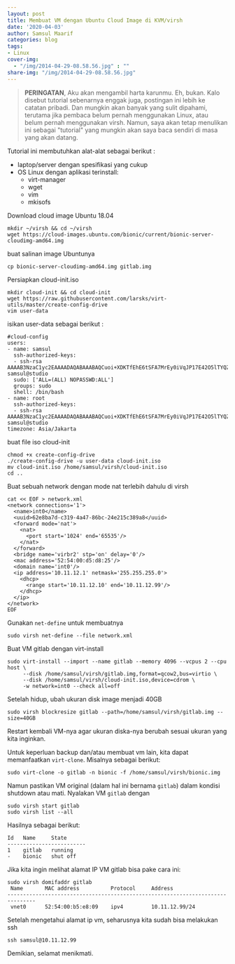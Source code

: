 ```yaml
---
layout: post
title: Membuat VM dengan Ubuntu Cloud Image di KVM/virsh
date: '2020-04-03'
author: Samsul Maarif
categories: blog
tags:
- Linux
cover-img:
  - "/img/2014-04-29-08.58.56.jpg" : ""
share-img: "/img/2014-04-29-08.58.56.jpg"
---
```


> **PERINGATAN**, Aku akan mengambil harta karunmu. Eh, bukan. Kalo disebut tutorial sebenarnya enggak juga, postingan ini lebih ke catatan pribadi. Dan mungkin akan banyak yang sulit dipahami, terutama jika pembaca belum pernah menggunakan Linux, atau belum pernah menggunakan virsh. Namun, saya akan tetap menulikan ini sebagai "tutorial" yang mungkin akan saya baca sendiri di masa yang akan datang.

Tutorial ini membutuhkan alat-alat sebagai berikut :

- laptop/server dengan spesifikasi yang cukup
- OS Linux dengan aplikasi terinstall:
  - virt-manager
  - wget
  - vim
  - mkisofs

Download cloud image Ubuntu 18.04

```
mkdir ~/virsh && cd ~/virsh
wget https://cloud-images.ubuntu.com/bionic/current/bionic-server-cloudimg-amd64.img
```

buat salinan image Ubuntunya

```
cp bionic-server-cloudimg-amd64.img gitlab.img
```

Persiapkan cloud-init.iso

```
mkdir cloud-init && cd cloud-init
wget https://raw.githubusercontent.com/larsks/virt-utils/master/create-config-drive
vim user-data
```

isikan user-data sebagai berikut :

```        
#cloud-config
users:
- name: samsul
  ssh-authorized-keys:
  - ssh-rsa AAAAB3NzaC1yc2EAAAADAQABAAABAQCuoi+XDKTfEhE6tSFA7MrEy0iVqJP17E42O5lTYQZ+0gJxBKKotvct2RAEmmV9qoBeikNOC4dWNIxru7rVn83zVM1slpR5OkcB5dirkBGyySUDq0QRaRczx4ZY8aJyouXyjsFZr5/sdiRH6FGOSKAOFjpr5r6sad4QB/1qGZa2e5QzGbp09Ipc0S+NwTGARyX/VN+ffchOW5BP+T4YqwDLY7mRMtoJjR8WnwRn/quC/PTvGA/Z2NpM7z3502EcKRHP7CrVZplhWfLXYtKkbMSK4lndNrDs0Sy+CcpIzgy1oU4mNGhwCHSoK9l9kEW1727MXXEPsSYIqcMLRSY3wSVv samsul@studio
  sudo: ['ALL=(ALL) NOPASSWD:ALL']
  groups: sudo
  shell: /bin/bash
- name: root
  ssh-authorized-keys:
  - ssh-rsa AAAAB3NzaC1yc2EAAAADAQABAAABAQCuoi+XDKTfEhE6tSFA7MrEy0iVqJP17E42O5lTYQZ+0gJxBKKotvct2RAEmmV9qoBeikNOC4dWNIxru7rVn83zVM1slpR5OkcB5dirkBGyySUDq0QRaRczx4ZY8aJyouXyjsFZr5/sdiRH6FGOSKAOFjpr5r6sad4QB/1qGZa2e5QzGbp09Ipc0S+NwTGARyX/VN+ffchOW5BP+T4YqwDLY7mRMtoJjR8WnwRn/quC/PTvGA/Z2NpM7z3502EcKRHP7CrVZplhWfLXYtKkbMSK4lndNrDs0Sy+CcpIzgy1oU4mNGhwCHSoK9l9kEW1727MXXEPsSYIqcMLRSY3wSVv samsul@studio
timezone: Asia/Jakarta
```

buat file iso cloud-init

```
chmod +x create-config-drive
./create-config-drive -u user-data cloud-init.iso
mv cloud-init.iso /home/samsul/virsh/cloud-init.iso
cd ..
```

Buat sebuah network dengan mode nat terlebih dahulu di virsh

```
cat << EOF > network.xml
<network connections='1'>
  <name>int0</name>
  <uuid>62e8ba7d-c319-4a47-86bc-24e215c389a8</uuid>
  <forward mode='nat'>
    <nat>
      <port start='1024' end='65535'/>
    </nat>
  </forward>
  <bridge name='virbr2' stp='on' delay='0'/>
  <mac address='52:54:00:d5:d8:25'/>
  <domain name='int0'/>
  <ip address='10.11.12.1' netmask='255.255.255.0'>
    <dhcp>
      <range start='10.11.12.10' end='10.11.12.99'/>
    </dhcp>
  </ip>
</network>
EOF
```

Gunakan `net-define` untuk membuatnya

```
sudo virsh net-define --file network.xml
```

Buat VM gitlab dengan virt-install

```
sudo virt-install --import --name gitlab --memory 4096 --vcpus 2 --cpu host \
     --disk /home/samsul/virsh/gitlab.img,format=qcow2,bus=virtio \
     --disk /home/samsul/virsh/cloud-init.iso,device=cdrom \
     -w network=int0 --check all=off
```

Setelah hidup, ubah ukuran disk image menjadi 40GB

```
sudo virsh blockresize gitlab --path=/home/samsul/virsh/gitlab.img --size=40GB
```

Restart kembali VM-nya agar ukuran diska-nya berubah sesuai ukuran yang kita inginkan.

Untuk keperluan backup dan/atau membuat vm lain, kita dapat memanfaatkan `virt-clone`. Misalnya sebagai berikut:

```
sudo virt-clone -o gitlab -n bionic -f /home/samsul/virsh/bionic.img
```

Namun pastikan VM original (dalam hal ini bernama `gitlab`) dalam kondisi shutdown atau mati. Nyalakan VM `gitlab` dengan

```
sudo virsh start gitlab
sudo virsh list --all
```

Hasilnya sebagai berikut:

```
Id   Name     State
-------------------------
1    gitlab   running
-    bionic   shut off
```

Jika kita ingin melihat alamat IP VM gitlab bisa pake cara ini:

```
sudo virsh domifaddr gitlab
 Name       MAC address          Protocol     Address
-------------------------------------------------------------------------------
 vnet0      52:54:00:b5:e8:09    ipv4         10.11.12.99/24
```

Setelah mengetahui alamat ip vm, seharusnya kita sudah bisa melakukan ssh

```
ssh samsul@10.11.12.99
```

Demikian, selamat menikmati.
